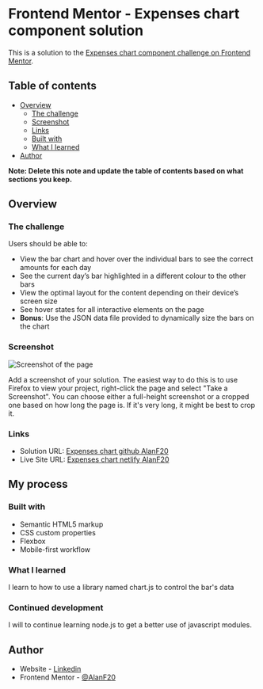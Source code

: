 # Frontend Mentor - Expenses chart component solution

This is a solution to the [Expenses chart component challenge on Frontend Mentor](https://www.frontendmentor.io/challenges/expenses-chart-component-e7yJBUdjwt). 

## Table of contents

- [Overview](#overview)
  - [The challenge](#the-challenge)
  - [Screenshot](#screenshot)
  - [Links](#links)
  - [Built with](#built-with)
  - [What I learned](#what-i-learned)
- [Author](#author)

**Note: Delete this note and update the table of contents based on what sections you keep.**

## Overview

### The challenge

Users should be able to:

- View the bar chart and hover over the individual bars to see the correct amounts for each day
- See the current day’s bar highlighted in a different colour to the other bars
- View the optimal layout for the content depending on their device’s screen size
- See hover states for all interactive elements on the page
- **Bonus**: Use the JSON data file provided to dynamically size the bars on the chart

### Screenshot

![Screenshot of the page](./app/assets/images/main.png)

Add a screenshot of your solution. The easiest way to do this is to use Firefox to view your project, right-click the page and select "Take a Screenshot". You can choose either a full-height screenshot or a cropped one based on how long the page is. If it's very long, it might be best to crop it.

### Links

- Solution URL: [Expenses chart github AlanF20](https://github.com/AlanF20/expensesChart)
- Live Site URL: [Expenses chart netlify AlanF20](https://expensescharta20.netlify.app/)

## My process

### Built with

- Semantic HTML5 markup
- CSS custom properties
- Flexbox
- Mobile-first workflow

### What I learned

I learn to how to use a library named chart.js to control the bar's data

### Continued development

I will to continue learning node.js to get a better use of javascript modules.

## Author

- Website - [Linkedin](https://www.linkedin.com/in/alan-flores-bbb458213/)
- Frontend Mentor - [@AlanF20](https://www.frontendmentor.io/profile/AlanF20)


